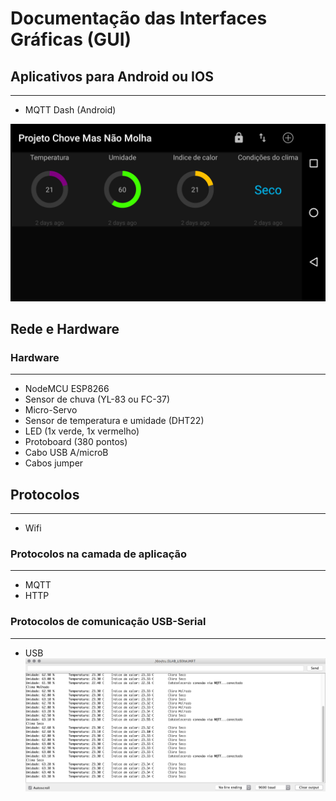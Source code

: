 # Documentação das Interfaces Gráficas (GUI)

## Aplicativos para Android ou IOS
----------------------
* MQTT Dash (Android)

![](mqttdash.png)


## Rede e Hardware

### Hardware
----------------------
* NodeMCU ESP8266
* Sensor de chuva (YL-83 ou FC-37)
* Micro-Servo
* Sensor de temperatura e umidade (DHT22)
* LED (1x verde, 1x vermelho)
* Protoboard (380 pontos)
* Cabo USB A/microB
* Cabos jumper

## Protocolos
----------------------
* Wifi

### Protocolos na camada de aplicação
----------------------
* MQTT
* HTTP

### Protocolos de comunicação USB-Serial
----------------------
* USB
![](cmnm-serial.png)

